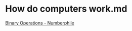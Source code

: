 # How do computers work.md

[Binary Operations - Numberphile](https://www.youtube.com/watch?v=lNuPy-r1GuQ)
